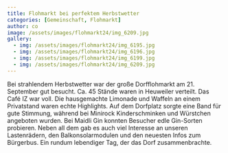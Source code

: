 ```yaml
---
title: Flohmarkt bei perfektem Herbstwetter
categories: [Gemeinschaft, Flohmarkt]
author: co
image: /assets/images/flohmarkt24/img_6209.jpg
gallery:
  - img: /assets/images/flohmarkt24/img_6195.jpg
  - img: /assets/images/flohmarkt24/img_6196.jpg
  - img: /assets/images/flohmarkt24/img_6199.jpg
  - img: /assets/images/flohmarkt24/img_6209.jpg
---
```


Bei strahlendem Herbstwetter war der große Dorfflohmarkt am 21. September gut besucht. Ca. 45 Stände waren in Heuweiler verteilt. Das Café IZ war voll. Die hausgemachte Limonade und Waffeln an einem Privatstand waren echte Highlights. Auf dem Dorfplatz sorgte eine Band für gute Stimmung, während bei Minirock Kinderschminken und Würstchen angeboten wurden. Bei Maidli Gin konnten Besucher edle Gin-Sorten probieren. Neben all dem gab es auch viel Interesse an unseren Lastenrädern, den Balkonsolarmodulen und den neuesten Infos zum Bürgerbus. Ein rundum lebendiger Tag, der das Dorf zusammenbrachte.
